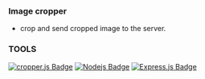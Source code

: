### Image cropper

- crop and send cropped image to the server.

### TOOLS

[![cropper.js Badge](https://img.shields.io/badge/-CROPPER%20JS-F0DB4F?style=for-the-badge&labelColor=black&logo=javascript&logoColor=F0DB4F)](https://github.com/fengyuanchen/cropperjs) [![Nodejs Badge](https://img.shields.io/badge/-Nodejs-3C873A?style=for-the-badge&labelColor=black&logo=node.js&logoColor=3C873A)](#) [![Express.js Badge](https://img.shields.io/badge/Express.js-000000?style=for-the-badge&logo=express&logoColor=white)](#) 
